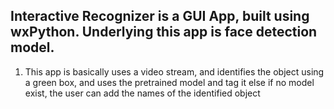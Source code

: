 ## Interactive Recognizer is a GUI App, built using wxPython. Underlying this app is face detection model.

1. This app is basically uses a video stream, and identifies the object
using a green box, and uses the pretrained model and tag it else
if no model exist, the user can add the names of the identified object